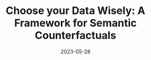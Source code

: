 ---
title: "Choose your Data Wisely: A Framework for Semantic Counterfactuals"
authors:
- Edmund Dervakos
- Konstantinos Thomas
- Giorgos Filandrianos
- Giorgos Stamou

date: "2023-05-28"

publication: "IJCAI"

links:
    pdf: https://arxiv.org/abs/2305.17667
    code: https://github.com/geofila/Semantic-Counterfactuals 
    pypi: https://pypi.org/project/cece/ 
---
